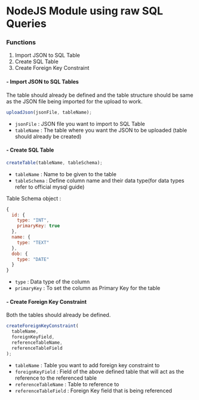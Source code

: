 # NodeJS Module using raw SQL Queries

### Functions

1. Import JSON to SQL Table
2. Create SQL Table
3. Create Foreign Key Constraint

#### - Import JSON to SQL Tables

The table should already be defined and the table structure should be same as the JSON file being imported for the upload to work.

```js
uploadJson(jsonFile, tableName);
```

- `jsonFile` : JSON file you want to import to SQL Table
- `tableName` : The table where you want the JSON to be uploaded (table should already be created)

#### - Create SQL Table

```js
createTable(tableName, tableSchema);
```

- `tableName` : Name to be given to the table
- `tableSchema` : Define column name and their data type(for data types refer to official mysql guide)

Table Schema object :

```js
{
  id: {
    type: "INT",
    primaryKey: true
  },
  name: {
    type: "TEXT"
  },
  dob: {
    type: "DATE"
  }
}
```

- `type` : Data type of the column
- `primaryKey` : To set the column as Primary Key for the table

#### - Create Foreign Key Constraint

Both the tables should already be defined.

```js
createForeignKeyConstraint(
  tableName,
  foreignKeyField,
  referenceTableName,
  referenceTableField
);
```

- `tableName` : Table you want to add foreign key constraint to
- `foreignKeyField` : Field of the above defined table that will act as the reference to the referenced table
- `referenceTableName` : Table to reference to
- `referenceTableField` : Foreign Key field that is being referenced
